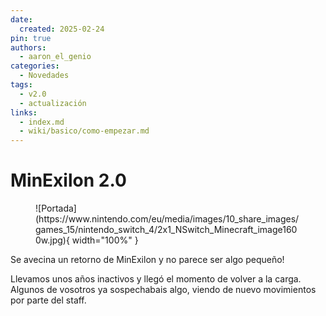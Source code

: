 ```yaml
---
date:
  created: 2025-02-24
pin: true
authors:
  - aaron_el_genio
categories:
  - Novedades
tags:
  - v2.0
  - actualización
links:
  - index.md
  - wiki/basico/como-empezar.md
---
```


# MinExilon 2.0

<figure markdown="span">
  ![Portada](https://www.nintendo.com/eu/media/images/10_share_images/games_15/nintendo_switch_4/2x1_NSwitch_Minecraft_image1600w.jpg){ width="100%" }
</figure>

Se avecina un retorno de MinExilon y no parece ser algo pequeño!

<!-- more -->

Llevamos unos años inactivos y llegó el momento de volver a la carga. Algunos de vosotros ya sospechabais algo, viendo de nuevo movimientos por parte del staff.
